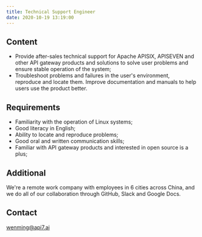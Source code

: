 ```yaml
---
title: Technical Support Engineer
date: 2020-10-19 13:19:00
---
```


## Content

- Provide after-sales technical support for Apache APISIX, APISEVEN and other API gateway products and solutions to solve user problems and ensure stable operation of the system;
- Troubleshoot problems and failures in the user's environment, reproduce and locate them. Improve documentation and manuals to help users use the product better.

## Requirements

- Familiarity with the operation of Linux systems;
- Good literacy in English;
- Ability to locate and reproduce problems;
- Good oral and written communication skills;
- Familiar with API gateway products and interested in open source is a plus;

## Additional
We're a remote work company with employees in 6 cities across China, and we do all of our collaboration through GitHub, Slack and Google Docs.

## Contact

[wenming@api7.ai](mailto:wenming@api7.ai)
